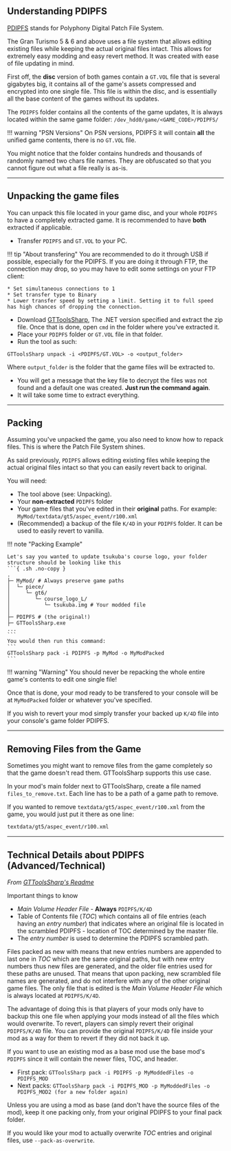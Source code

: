 ## Understanding PDIPFS

[PDIPFS](../../formats/volume/ps3_volume.md) stands for Polyphony Digital Patch File System.

The Gran Turismo 5 & 6 and above uses a file system that allows editing existing files while keeping the actual original files intact. This allows for extremely easy modding and easy revert method.
It was created with ease of file updating in mind.

First off, the **disc** version of both games contain a `GT.VOL` file that is several gigabytes big, it contains all of the game's assets compressed and encrypted into one single file. This file is within the disc, and is essentially all the base content of the games without its updates.

The `PDIPFS` folder contains all the contents of the game updates, It is always located within the same game folder: `/dev_hdd0/game/<GAME_CODE>/PDIPFS/`

!!! warning "PSN Versions"
    On PSN versions, PDIPFS it will contain **all** the unified game contents, there is no `GT.VOL` file.

You might notice that the folder contains hundreds and thousands of randomly named two chars file names. They are obfuscated so that you cannot figure out what a file really is as-is.

---

## Unpacking the game files

You can unpack this file located in your game disc, and your whole `PDIPFS` to have a completely extracted game. It is recommended to have **both** extracted if applicable.

* Transfer `PDIPFS` and `GT.VOL` to your PC.

!!! tip "About transfering"
    You are recommended to do it through USB if possible, especially for the PDIPFS. If you are doing it through FTP, the connection may drop, so you may have to edit some settings on your FTP client:

    * Set simultaneous connections to 1
    * Set transfer type to Binary
    * Lower transfer speed by setting a limit. Setting it to full speed has high chances of dropping the connection.
* Download [GTToolsSharp](https://github.com/Nenkai/GTToolsSharp/releases), The .NET version specified and extract the zip file. Once that is done, open `cmd` in the folder where you've extracted it.
* Place your `PDIPFS` folder or `GT.VOL` file in that folder. 
* Run the tool as such:
```
GTToolsSharp unpack -i <PDIPFS/GT.VOL> -o <output_folder>
``` 
Where `output_folder` is the folder that the game files will be extracted to. 

* You will get a message that the key file to decrypt the files was not found and a default one was created. **Just run the command again**.
* It will take some time to extract everything.

---

## Packing

Assuming you've unpacked the game, you also need to know how to repack files. This is where the Patch File System shines.

As said previously, `PDIPFS` allows editing existing files while keeping the actual original files intact so that you can easily revert back to original.

You will need:

   * The tool above (see: Unpacking).
   * Your **non-extracted** `PDIPFS` folder
   * Your game files that you've edited in their **original** paths. For example: `MyMod/textdata/gt5/aspec_event/r100.xml`
   * (Recommended) a backup of the file `K/4D` in your `PDIPFS` folder. It can be used to easily revert to vanilla.

!!! note "Packing Example"

    Let's say you wanted to update tsukuba's course logo, your folder structure should be looking like this
    ```{ .sh .no-copy }
    .
    ├─ MyMod/ # Always preserve game paths
    │  └─ piece/
    │     └─ gt6/
    │        └─ course_logo_L/
    │           └─ tsukuba.img # Your modded file
    │
    ├─ PDIPFS # (the original!)
    ├─ GTToolsSharp.exe
    ...
    ```
    You would then run this command:
    ```
    GTToolsSharp pack -i PDIPFS -p MyMod -o MyModPacked
    ```

!!! warning "Warning"
    You should never be repacking the whole entire game's contents to edit one single file!

Once that is done, your mod ready to be transfered to your console will be at `MyModPacked` folder or whatever you've specified.

If you wish to revert your mod simply transfer your backed up `K/4D` file into your console's game folder PDIPFS.

---

## Removing Files from the Game

Sometimes you might want to remove files from the game completely so that the game doesn't read them. GTToolsSharp supports this use case.

In your mod's main folder next to GTToolsSharp, create a file named `files_to_remove.txt`. Each line has to be a path of a game path to remove. 

If you wanted to remove `textdata/gt5/aspec_event/r100.xml` from the game, you would just put it there as one line:

``` markdown title="Sample file"
textdata/gt5/aspec_event/r100.xml
```

---

## Technical Details about PDIPFS (Advanced/Technical)
*From [GTToolsSharp's Readme](https://github.com/Nenkai/GTToolsSharp#advanced-packing-notes-modders-read)*

Important things to know

* *Main Volume Header File* - **Always** `PDIPFS/K/4D`
* Table of Contents file (*TOC*) which contains all of file entries (each having an *entry number*) that indicates where an original file is located in the scrambled PDIPFS - location of TOC determined by the master file.
* The *entry number* is used to determine the PDIPFS scrambled path.

Files packed as new with means that new entries numbers are appended to last one in *TOC* which are the same original paths, but with new entry numbers thus new files are generated, and the older file entries used for these paths are unused. That means that upon packing, new scrambled file names are generated, and do not interfere with any of the other original game files. The only file that is edited is the *Main Volume Header File* which is always located at `PDIPFS/K/4D`.

The advantage of doing this is that players of your mods only have to backup this one file when applying your mods instead of all the files which would overwrite. To revert, players can simply revert their original `PDIPFS/K/4D` file. You can provide the original `PDIPFS/K/4D` file inside your mod as a way for them to revert if they did not back it up.

If you want to use an existing mod as a base mod use the base mod's `PDIPFS` since it will contain the newer files, TOC, and header.

* First pack: `GTToolsSharp pack -i PDIPFS -p MyModdedFiles -o PDIPFS_MOD`
* Next packs: `GTToolsSharp pack -i PDIPFS_MOD -p MyModdedFiles -o PDIPFS_MOD2 (for a new folder again)`

Unless you are using a mod as base (and don't have the source files of the mod), keep it one packing only, from your original PDIPFS to your final pack folder.

If you would like your mod to actually overwrite *TOC* entries and original files, use `--pack-as-overwrite`.
